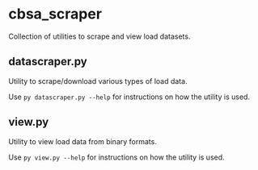 # cbsa_scraper

Collection of utilities to scrape and view load datasets.

## datascraper.py

Utility to scrape/download various types of load data.

Use ``py datascraper.py --help`` for instructions on how the utility is used.

## view.py

Utility to view load data from binary formats.

Use ``py view.py --help`` for instructions on how the utility is used.